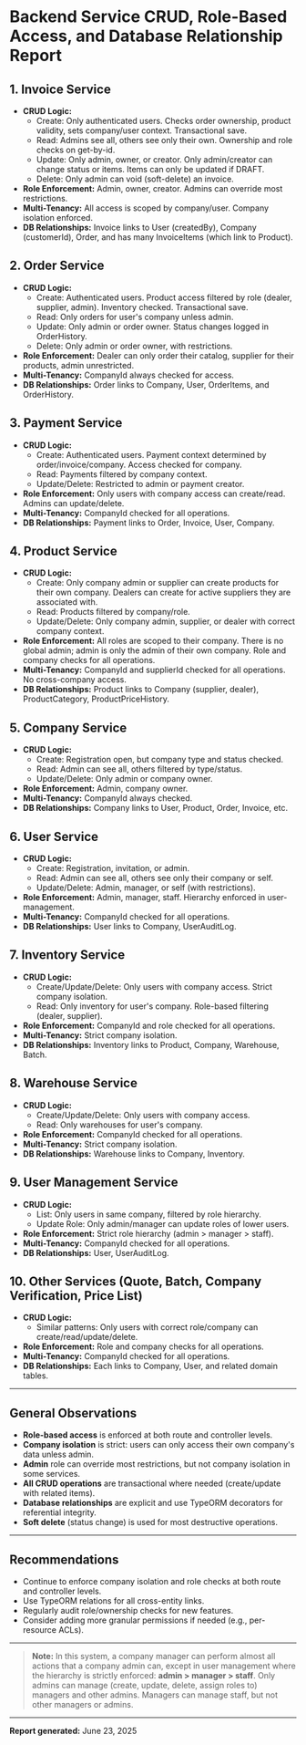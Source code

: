 # Backend Service CRUD, Role-Based Access, and Database Relationship Report

## 1. Invoice Service
- **CRUD Logic:**
  - Create: Only authenticated users. Checks order ownership, product validity, sets company/user context. Transactional save.
  - Read: Admins see all, others see only their own. Ownership and role checks on get-by-id.
  - Update: Only admin, owner, or creator. Only admin/creator can change status or items. Items can only be updated if DRAFT.
  - Delete: Only admin can void (soft-delete) an invoice.
- **Role Enforcement:** Admin, owner, creator. Admins can override most restrictions.
- **Multi-Tenancy:** All access is scoped by company/user. Company isolation enforced.
- **DB Relationships:** Invoice links to User (createdBy), Company (customerId), Order, and has many InvoiceItems (which link to Product).

## 2. Order Service
- **CRUD Logic:**
  - Create: Authenticated users. Product access filtered by role (dealer, supplier, admin). Inventory checked. Transactional save.
  - Read: Only orders for user's company unless admin.
  - Update: Only admin or order owner. Status changes logged in OrderHistory.
  - Delete: Only admin or order owner, with restrictions.
- **Role Enforcement:** Dealer can only order their catalog, supplier for their products, admin unrestricted.
- **Multi-Tenancy:** CompanyId always checked for access.
- **DB Relationships:** Order links to Company, User, OrderItems, and OrderHistory.

## 3. Payment Service
- **CRUD Logic:**
  - Create: Authenticated users. Payment context determined by order/invoice/company. Access checked for company.
  - Read: Payments filtered by company context.
  - Update/Delete: Restricted to admin or payment creator.
- **Role Enforcement:** Only users with company access can create/read. Admins can update/delete.
- **Multi-Tenancy:** CompanyId checked for all operations.
- **DB Relationships:** Payment links to Order, Invoice, User, Company.

## 4. Product Service
- **CRUD Logic:**
  - Create: Only company admin or supplier can create products for their own company. Dealers can create for active suppliers they are associated with.
  - Read: Products filtered by company/role.
  - Update/Delete: Only company admin, supplier, or dealer with correct company context.
- **Role Enforcement:** All roles are scoped to their company. There is no global admin; admin is only the admin of their own company. Role and company checks for all operations.
- **Multi-Tenancy:** CompanyId and supplierId checked for all operations. No cross-company access.
- **DB Relationships:** Product links to Company (supplier, dealer), ProductCategory, ProductPriceHistory.

## 5. Company Service
- **CRUD Logic:**
  - Create: Registration open, but company type and status checked.
  - Read: Admin can see all, others filtered by type/status.
  - Update/Delete: Only admin or company owner.
- **Role Enforcement:** Admin, company owner.
- **Multi-Tenancy:** CompanyId always checked.
- **DB Relationships:** Company links to User, Product, Order, Invoice, etc.

## 6. User Service
- **CRUD Logic:**
  - Create: Registration, invitation, or admin.
  - Read: Admin can see all, others see only their company or self.
  - Update/Delete: Admin, manager, or self (with restrictions).
- **Role Enforcement:** Admin, manager, staff. Hierarchy enforced in user-management.
- **Multi-Tenancy:** CompanyId checked for all operations.
- **DB Relationships:** User links to Company, UserAuditLog.

## 7. Inventory Service
- **CRUD Logic:**
  - Create/Update/Delete: Only users with company access. Strict company isolation.
  - Read: Only inventory for user's company. Role-based filtering (dealer, supplier).
- **Role Enforcement:** CompanyId and role checked for all operations.
- **Multi-Tenancy:** Strict company isolation.
- **DB Relationships:** Inventory links to Product, Company, Warehouse, Batch.

## 8. Warehouse Service
- **CRUD Logic:**
  - Create/Update/Delete: Only users with company access.
  - Read: Only warehouses for user's company.
- **Role Enforcement:** CompanyId checked for all operations.
- **Multi-Tenancy:** Strict company isolation.
- **DB Relationships:** Warehouse links to Company, Inventory.

## 9. User Management Service
- **CRUD Logic:**
  - List: Only users in same company, filtered by role hierarchy.
  - Update Role: Only admin/manager can update roles of lower users.
- **Role Enforcement:** Strict role hierarchy (admin > manager > staff).
- **Multi-Tenancy:** CompanyId checked for all operations.
- **DB Relationships:** User, UserAuditLog.

## 10. Other Services (Quote, Batch, Company Verification, Price List)
- **CRUD Logic:**
  - Similar patterns: Only users with correct role/company can create/read/update/delete.
- **Role Enforcement:** Role and company checks for all operations.
- **Multi-Tenancy:** CompanyId checked for all operations.
- **DB Relationships:** Each links to Company, User, and related domain tables.

---

## General Observations
- **Role-based access** is enforced at both route and controller levels.
- **Company isolation** is strict: users can only access their own company's data unless admin.
- **Admin** role can override most restrictions, but not company isolation in some services.
- **All CRUD operations** are transactional where needed (create/update with related items).
- **Database relationships** are explicit and use TypeORM decorators for referential integrity.
- **Soft delete** (status change) is used for most destructive operations.

---

## Recommendations
- Continue to enforce company isolation and role checks at both route and controller levels.
- Use TypeORM relations for all cross-entity links.
- Regularly audit role/ownership checks for new features.
- Consider adding more granular permissions if needed (e.g., per-resource ACLs).

---

> **Note:** In this system, a company manager can perform almost all actions that a company admin can, except in user management where the hierarchy is strictly enforced: **admin > manager > staff**. Only admins can manage (create, update, delete, assign roles to) managers and other admins. Managers can manage staff, but not other managers or admins.

---

**Report generated:** June 23, 2025
